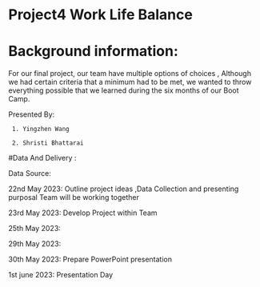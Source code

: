 # Project4  Work Life Balance

# Background information:
  
  For our final project, our team have multiple options of choices , Although we had certain criteria that a minimum had to be met, we wanted to throw everything possible that we learned during the six months of our Boot Camp.






Presented By:

     1. Yingzhen Wang
     
     2. Shristi Bhattarai
     
     
     
     
#Data And Delivery :    




     
     
     
      
      
 Data Source:
 
 
 
 
 
 
 
 
 22nd May 2023:  Outline project ideas ,Data Collection and presenting purposal Team will be working together
 
 23rd May 2023: Develop Project within Team
 
 25th May 2023: 
 
 29th May 2023: 
 
 30th May 2023: Prepare PowerPoint presentation
 
 1st june 2023: Presentation Day
 
 

